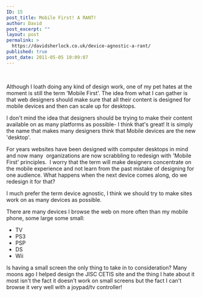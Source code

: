 ```yaml
---
ID: 15
post_title: Mobile First! A RANT!
author: David
post_excerpt: ""
layout: post
permalink: >
  https://davidsherlock.co.uk/device-agnostic-a-rant/
published: true
post_date: 2011-05-05 10:09:07
---
```

&nbsp;

Although I loath doing any kind of design work, one of my pet hates at the moment is still the term 'Mobile First'. The idea from what I can gather is that web designers should make sure that all their content is designed for mobile devices and then can scale up for desktops.

I don't mind the idea that designers should be trying to make their content available on as many platforms as possible- I think that's great! It is simply the name that makes many designers think that Mobile devices are the new 'desktop'.

For years websites have been designed with computer desktops in mind and now many  organizations are now scrabbling to redesign with 'Mobile First' principles.  I worry that the term will make designers concentrate on the mobile experience and not learn from the past mistake of designing for one audience. What happens when the next device comes along, do we redesign it for that?

I much prefer the term device agnostic, I think we should try to make sites work on as many devices as possible.

There are many devices I browse the web on more often than my mobile phone, some large some small:
<ul>
	<li>TV</li>
	<li>PS3</li>
	<li>PSP</li>
	<li>DS</li>
	<li>Wii</li>
</ul>
Is having a small screen the only thing to take in to consideration? Many moons ago I helped design the JISC CETIS site and the thing I hate about it most isn't the fact it doesn't work on small screens but the fact I can't browse it very well with a joypad/tv controller!